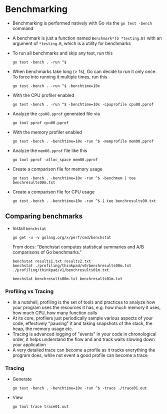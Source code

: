 # Benchmarking

- Benchmarking is performed natively with Go via the `go test -bench` command
- A benchmark is just a function named `Benchmark*(b *testing.B)` with an argument of `*testing.B`, which is a utility for benchmarks

- To run all benchmarks and skip any test, run this
  ```
  go test -bench . -run ^$
  ```
- When benchmarks take long (> 1s), Go can decide to run it only once. To force into running it multiple times, run this
  ```
  go test -bench . -run ^$ -benchtime=10x
  ```

- With the CPU profiler enabled
  ```
  go test -bench . -run ^$ -benchtime=10x -cpuprofile cpu00.pprof
  ```

- Analyze the `cpu00.pprof` generated file via
  ```
  go tool pprof cpu00.pprof
  ```

- With the memory profiler enabled
  ```
  go test -bench . -benchtime=10x -run ^$ -memprofile mem00.pprof
  ```

- Analyze the `mem00.pprof` file like this
  ```
  go tool pprof -alloc_space mem00.pprof
  ```

- Create a comparison file for memory usage
  ```
  go test -bench . -benchtime=10x -run ^$ -benchmem | tee benchresults00m.txt
  ```

- Create a comparison file for CPU usage
  ```
  go test -bench . -benchtime=10x -run ^$ | tee benchresults00.txt
  ```

## Comparing benchmarks

- Install `benchstat`
  ```
  go get -u -v golang.org/x/perf/cmd/benchstat
  ```
  From docs: "Benchstat computes statistical summaries and A/B comparisons of Go benchmarks."
  ```
  benchstat results1.txt results2.txt
  benchstat ./profiling/thinkpad/v0/benchresults00m.txt ./profiling/thinkpad/v1/benchresults01m.txt

  benchstat benchresults00m.txt benchresults01m.txt
  ```

### Profiling vs Tracing

- In a nutshell, profiling is the set of tools and practices to analyze how your program uses the resources it has, e.g. how much memory it uses, how much CPU, how many function calls
- At its core, profilers just periodically sample various aspects of your code, effectively "pausing" it and taking snapshots of the stack, the heap, the memory usage etc.
- Tracing is advanced logging of "events" in your code in chronological order, it helps understand the flow and and track waits slowing down your application
- A very detailed trace can become a profile as it tracks everything the program does, while not event a good profile can become a trace

### Tracing
- Generate
  ```
  go test -bench . -benchtime=10x -run ^$ -trace ./trace01.out
  ```

- View
  ```
  go tool trace trace01.out
  ```
